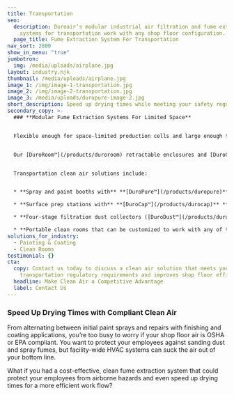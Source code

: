 ```yaml
---
title: Transportation
seo:
  description: Duroair’s modular industrial air filtration and fume extraction
    systems for transportation work with any shop floor configuration.
  page_title: Fume Extraction System For Transportation
nav_sort: 2800
show_in_menu: "true"
jumbotron:
  img: /media/uploads/airplane.jpg
layout: industry.njk
thumbnail: /media/uploads/airplane.jpg
image_1: /img/image-1-transportation.jpg
image_2: /img/image-2-transportation.jpg
image_3: /media/uploads/duropure-image-2.jpg
short_description: Speed up drying times while meeting your safety regulatory requirements.
secondary_copy: >-
  ### **Modular Fume Extraction Systems For Limited Space**


  Flexible enough for space-limited production cells and large enough to accommodate a transport trailer, bus, or rail car, Duroair’s modular industrial air filtration for transportation can be engineered to work with any shop floor configuration.


  Our [DuroRoom™](/products/duroroom) retractable enclosures and [DuroCap™](/products/durocap) vented or [DuroPure™](/products/duropure) non-vented, recirculating industrial air filtration systems bring safe, clean air to each work process without disrupting productivity. 


  Transportation clean air solutions include:


  * **Spray and paint booths with** **[DuroPure™](/products/duropure)** **non-vented filtration** that completely recycles air without the need to exhaust contaminants to the outside environment

  * **Surface prep stations with** **[DuroCap™](/products/durocap)** **vented air filtration** that filter out 99.4 percent of particulates and create a clean air envelope impervious to contamination from dust or dirty floors

  * **Four-stage filtration dust collectors ([DuroDust™](/products/durodust)) that go beyond OSHA compliance** to capture 100 percent of air particulates to 1.0 micron and 95 percent of particulates to 0.4 micron

  * **Portable clean rooms that can be customized to work with any of the above filtration systems** – each capable of retracting to less than 20 percent of its length
solutions_for_industry:
  - Painting & Coating
  - Clean Rooms
testimonial: {}
cta:
  copy: Contact us today to discuss a clean air solution that meets your
    transportation regulatory requirements and improves shop floor efficiency.
  headline: Make Clean Air a Competitive Advantage
  label: Contact Us
---
```

### Speed Up Drying Times with Compliant Clean Air

From alternating between initial paint sprays and repairs with finishing and coating applications, you’re too busy to worry if your shop floor air is OSHA or EPA compliant. You want to protect your employees against sanding dust and spray fumes, but facility-wide HVAC systems can suck the air out of your bottom line.

What if you had a cost-effective, clean fume extraction system that could protect your employees from airborne hazards and even speed up drying times for a more efficient work flow?